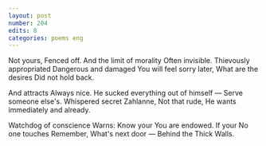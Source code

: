 ```yaml
---
layout: post
number: 204
edits: 8
categories: poems eng
---
```


Not yours,
Fenced off.
And the limit of morality
Often invisible.
Thievously appropriated
Dangerous and damaged
You will feel sorry later,
What are the desires 
Did not hold back.

And attracts 
Always nice.
He sucked everything out of himself —
Serve someone else's.
Whispered secret
Zahlanne,
Not that rude,
He wants immediately and already.

Watchdog of conscience
Warns:
Know your 
You are endowed.
If your 
No one touches
Remember, 
What's next door —
Behind the Thick Walls.

